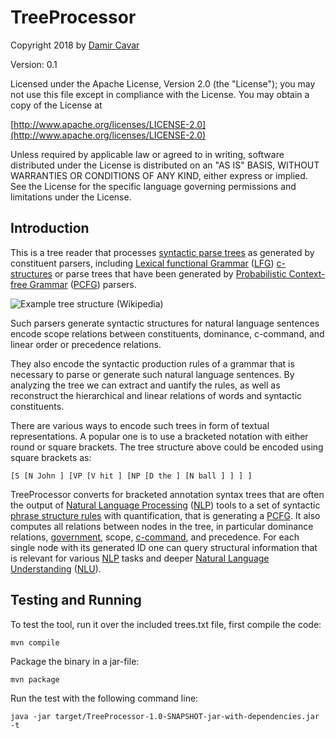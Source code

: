# TreeProcessor

Copyright 2018 by [Damir Cavar](http://damir.cavar.me/)


Version: 0.1

Licensed under the Apache License, Version 2.0 (the "License"); you may not use this file except in compliance with the License. You may obtain a copy of the License at

[http://www.apache.org/licenses/LICENSE-2.0](http://www.apache.org/licenses/LICENSE-2.0)

Unless required by applicable law or agreed to in writing, software distributed under the License is distributed on an "AS IS" BASIS, WITHOUT WARRANTIES OR CONDITIONS OF ANY KIND, either express or implied. See the License for the specific language governing permissions and limitations under the License.


## Introduction

This is a tree reader that processes [syntactic parse trees](https://en.wikipedia.org/wiki/Parse_tree) as generated by constituent parsers, including [Lexical functional Grammar](https://en.wikipedia.org/wiki/Lexical_functional_grammar) ([LFG]) [c-structures](https://en.wikipedia.org/wiki/Lexical_functional_grammar) or parse trees
that have been generated by [Probabilistic Context-free Grammar](https://en.wikipedia.org/wiki/Probabilistic_context-free_grammar) ([PCFG]) parsers.

![Example tree structure (Wikipedia)](https://en.wikipedia.org/wiki/Parse_tree#/media/File:Parse_tree_1.jpg)

Such parsers generate syntactic structures for natural language sentences encode scope relations between constituents, dominance, c-command, and linear order or precedence relations.

They also encode the syntactic production rules of a grammar that is necessary to parse or generate such natural language sentences. By analyzing the tree we can extract and uantify the rules, as well as reconstruct the hierarchical and linear relations of words and syntactic constituents.

There are various ways to encode such trees in form of textual representations. A popular one is to use a bracketed notation with either round or square brackets. The tree structure above could be encoded using square brackets as:

	[S [N John ] [VP [V hit ] [NP [D the ] [N ball ] ] ] ]

TreeProcessor converts for bracketed annotation syntax trees that are often the output of [Natural Language Processing](https://en.wikipedia.org/wiki/Natural_language_processing) ([NLP]) tools to a set of syntactic [phrase structure rules](https://en.wikipedia.org/wiki/Phrase_structure_rules) with quantification, that is generating a [PCFG]. It also computes all relations between nodes in the tree, in particular dominance relations, [government](https://en.wikipedia.org/wiki/Government_(linguistics)), scope, [c-command](https://en.wikipedia.org/wiki/C-command), and precedence. For each single node with its generated ID one can query structural information that is relevant for various [NLP] tasks and deeper [Natural Language Understanding](https://en.wikipedia.org/wiki/Natural_language_understanding) ([NLU]).


## Testing and Running

To test the tool, run it over the included trees.txt file, first compile the code:

	mvn compile

Package the binary in a jar-file:

	mvn package

Run the test with the following command line:

	java -jar target/TreeProcessor-1.0-SNAPSHOT-jar-with-dependencies.jar -t




[NLP]: https://en.wikipedia.org/wiki/Natural_language_processing "Natural Language Processing"
[LFG]: https://en.wikipedia.org/wiki/Lexical_functional_grammar "Lexical Functional Grammar"
[PCFG]: https://en.wikipedia.org/wiki/Probabilistic_context-free_grammar "Probabilistic Context-free Grammar"
[NLU]: https://en.wikipedia.org/wiki/Natural_language_understanding "Natural Language Understanding"
